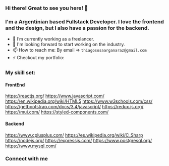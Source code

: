 ### Hi there! Great to see you here! 👋
### I'm a Argentinian based Fullstack Developer. I love the frontend and the design, but I also have a passion for the backend.

- 🔭 I’m currently working as a freelancer.
- 🧠 I'm looking forward to start working on the industry.
- 📫 How to reach me: 
   By email => `thiagososaarganaraz@gmail.com`
- ⚡ Checkout my portfolio: 

### My skill set:

#### FrontEnd
https://reactjs.org/
https://www.javascript.com/
https://en.wikipedia.org/wiki/HTML5
https://www.w3schools.com/css/
https://getbootstrap.com/docs/3.4/javascript/
https://redux.js.org/
https://mui.com/
https://styled-components.com/

#### Backend
https://www.cplusplus.com/
https://es.wikipedia.org/wiki/C_Sharp
https://nodejs.org/
https://expressjs.com/
https://www.postgresql.org/
https://www.mysql.com/


### Connect with me

###
